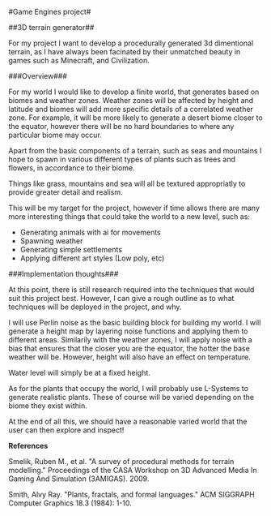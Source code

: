 #Game Engines project#

##3D terrain generator##

For my project I want to develop a procedurally generated 3d dimentional terrain, as I have always been facinated by their unmatched beauty in games such as Minecraft, and Civilization.

###Overview###

For my world I would like to develop a finite world, that generates based on biomes and weather zones. Weather zones will be affected by height and latitude and biomes will add more specific details of a correlated weather zone. For example, it will be more likely to generate a desert biome closer to the equator, however there will be no hard boundaries to where any particular biome may occur. 

Apart from the basic components of a terrain, such as seas and mountains I hope to spawn in various different types of plants such as trees and flowers, in accordance to their biome. 

Things like grass, mountains and sea will all be textured appropriatly to provide greater detail and realism. 

This will be my target for the project, however if time allows there are many more interesting things that could take the world to a new level, such as:

- Generating animals with ai for movements
- Spawning weather
- Generating simple settlements
- Applying different art styles (Low poly, etc)

###Implementation thoughts###

At this point, there is still research required into the techniques that would suit this project best. However, I can give a rough outline as to what techniques will be deployed in the project, and why. 


I will use Perlin noise as the basic building block for building my world. I will generate a height map by layering noise functions and applying them to different areas. Similarily with the weather zones, I will apply noise with a bias that ensures that the closer you are the equator, the hotter the base weather will be. However, height will also have an effect on temperature. 

Water level will simply be at a fixed height.

As for the plants that occupy the world, I will probably use L-Systems to generate realistic plants. These of course will be varied depending on the biome they exist within.

At the end of all this, we should have a reasonable varied world that the user can then explore and inspect!

**References**

Smelik, Ruben M., et al. "A survey of procedural methods for terrain modelling." Proceedings of the CASA Workshop on 3D Advanced Media In Gaming And Simulation (3AMIGAS). 2009.

Smith, Alvy Ray. "Plants, fractals, and formal languages." ACM SIGGRAPH Computer Graphics 18.3 (1984): 1-10.